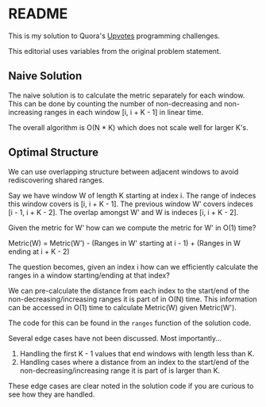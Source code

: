 # README

This is my solution to Quora's [Upvotes](https://www.hackerrank.com/contests/quora-haqathon/challenges/upvotes)
programming challenges.

This editorial uses variables from the original problem statement.

## Naive Solution

The naive solution is to calculate the metric separately for each window. This
can be done by counting the number of non-decreasing and non-increasing ranges
in each window [i, i + K - 1] in linear time.

The overall algorithm is O(N * K) which does not scale well for larger K's.

## Optimal Structure

We can use overlapping structure between adjacent windows to avoid
rediscovering shared ranges.

Say we have window W of length K starting at index i. The range of indeces this
window covers is [i, i + K - 1]. The previous window W' covers indeces
[i - 1, i + K - 2]. The overlap amongst W' and W is indeces [i, i + K - 2].

Given the metric for W' how can we compute the metric for W' in O(1) time?

Metric(W) = Metric(W') - (Ranges in W' starting at i - 1) + (Ranges in W ending at i + K - 2)

The question becomes, given an index i how can we efficiently calculate the
ranges in a window starting/ending at that index?

We can pre-calculate the distance from each index to the start/end of the
non-decreasing/increasing ranges it is part of in O(N) time. This information
can be accessed in O(1) time to calculate Metric(W) given Metric(W').

The code for this can be found in the `ranges` function of the solution code.

Several edge cases have not been discussed. Most importantly...

1. Handling the first K - 1 values that end windows with length less than K.
2. Handling cases where a distance from an index to the start/end of the
non-decreasing/increasing range it is part of is larger than K.

These edge cases are clear noted in the solution code if you are curious to
see how they are handled.


